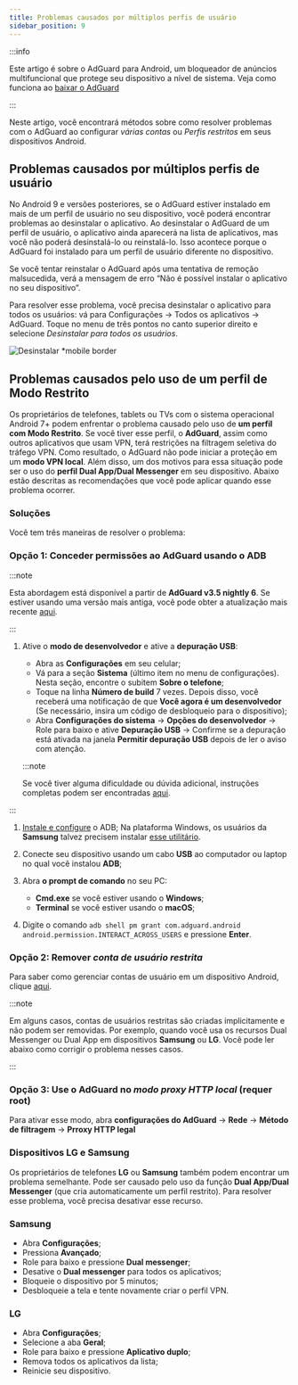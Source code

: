```yaml
---
title: Problemas causados por múltiplos perfis de usuário
sidebar_position: 9
---
```


:::info

Este artigo é sobre o AdGuard para Android, um bloqueador de anúncios multifuncional que protege seu dispositivo a nível de sistema. Veja como funciona ao [baixar o AdGuard](https://agrd.io/download-kb-adblock)

:::

Neste artigo, você encontrará métodos sobre como resolver problemas com o AdGuard ao configurar *várias contas* ou *Perfis restritos* em seus dispositivos Android.

## Problemas causados por múltiplos perfis de usuário

No Android 9 e versões posteriores, se o AdGuard estiver instalado em mais de um perfil de usuário no seu dispositivo, você poderá encontrar problemas ao desinstalar o aplicativo. Ao desinstalar o AdGuard de um perfil de usuário, o aplicativo ainda aparecerá na lista de aplicativos, mas você não poderá desinstalá-lo ou reinstalá-lo. Isso acontece porque o AdGuard foi instalado para um perfil de usuário diferente no dispositivo.

Se você tentar reinstalar o AdGuard após uma tentativa de remoção malsucedida, verá a mensagem de erro “Não é possível instalar o aplicativo no seu dispositivo”.

Para resolver esse problema, você precisa desinstalar o aplicativo para todos os usuários: vá para Configurações → Todos os aplicativos → AdGuard. Toque no menu de três pontos no canto superior direito e selecione *Desinstalar para todos os usuários*.

![Desinstalar *mobile border](https://cdn.adtidy.org/blog/new/tu49hmultiple_users.png)

## Problemas causados pelo uso de um perfil de Modo Restrito

Os proprietários de telefones, tablets ou TVs com o sistema operacional Android 7+ podem enfrentar o problema causado pelo uso de **um perfil com Modo Restrito**. Se você tiver esse perfil, o **AdGuard**, assim como outros aplicativos que usam VPN, terá restrições na filtragem seletiva do tráfego VPN. Como resultado, o AdGuard não pode iniciar a proteção em um **modo VPN local**. Além disso, um dos motivos para essa situação pode ser o uso do **perfil Dual App/Dual Messenger** em seu dispositivo. Abaixo estão descritas as recomendações que você pode aplicar quando esse problema ocorrer.

### Soluções

Você tem três maneiras de resolver o problema:

### Opção 1: Conceder permissões ao AdGuard usando o ADB

:::note

Esta abordagem está disponível a partir de **AdGuard v3.5 nightly 6**. Se estiver usando uma versão mais antiga, você pode obter a atualização mais recente [aqui](https://adguard.com/adguard-android/overview.html).

:::

1. Ative o **modo de desenvolvedor** e ative a **depuração USB**:

    - Abra as **Configurações** em seu celular;
    - Vá para a seção **Sistema** (último item no menu de configurações). Nesta seção, encontre o subitem **Sobre o telefone**;
    - Toque na linha **Número de build** 7 vezes. Depois disso, você receberá uma notificação de que **Você agora é um desenvolvedor** (Se necessário, insira um código de desbloqueio para o dispositivo);
    - Abra **Configurações do sistema** → **Opções do desenvolvedor** → Role para baixo e ative **Depuração USB** → Confirme se a depuração está ativada na janela **Permitir depuração USB** depois de ler o aviso com atenção.

    :::note

    Se você tiver alguma dificuldade ou dúvida adicional, instruções completas podem ser encontradas [aqui](https://developer.android.com/studio/debug/dev-options).


:::

1. [Instale e configure](https://www.xda-developers.com/install-adb-windows-macos-linux/) o ADB; Na plataforma Windows, os usuários da **Samsung** talvez precisem instalar [esse utilitário](https://developer.samsung.com/mobile/android-usb-driver.html).

1. Conecte seu dispositivo usando um cabo **USB** ao computador ou laptop no qual você instalou **ADB**;

1. Abra **o prompt de comando** no seu PC:

    - **Cmd.exe** se você estiver usando o **Windows**;
    - **Terminal** se você estiver usando o **macOS**;

1. Digite o comando `adb shell pm grant com.adguard.android android.permission.INTERACT_ACROSS_USERS` e pressione **Enter**.

### Opção 2: Remover *conta de usuário restrita*

Para saber como gerenciar contas de usuário em um dispositivo Android, clique [aqui](https://support.google.com/a/answer/6223444?hl=en).

:::note

Em alguns casos, contas de usuários restritas são criadas implicitamente e não podem ser removidas. Por exemplo, quando você usa os recursos Dual Messenger ou Dual App em dispositivos **Samsung** ou **LG**. Você pode ler abaixo como corrigir o problema nesses casos.

:::

### Opção 3: Use o AdGuard no *modo proxy HTTP local* (requer root)

Para ativar esse modo, abra **configurações do AdGuard** → **Rede** → **Método de filtragem** → **Prroxy HTTP legal**

### Dispositivos LG e Samsung

Os proprietários de telefones **LG** ou **Samsung** também podem encontrar um problema semelhante. Pode ser causado pelo uso da função **Dual App/Dual Messenger** (que cria automaticamente um perfil restrito). Para resolver esse problema, você precisa desativar esse recurso.

### Samsung

- Abra **Configurações**;
- Pressiona **Avançado**;
- Role para baixo e pressione **Dual messenger**;
- Desative o **Dual messenger** para todos os aplicativos;
- Bloqueie o dispositivo por 5 minutos;
- Desbloqueie a tela e tente novamente criar o perfil VPN.

### LG

- Abra **Configurações**;
- Selecione a aba **Geral**;
- Role para baixo e pressione **Aplicativo duplo**;
- Remova todos os aplicativos da lista;
- Reinicie seu dispositivo.
